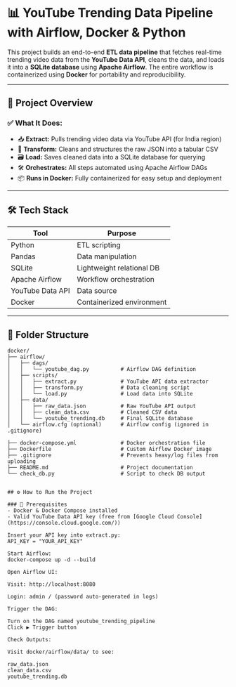 # 📊 YouTube Trending Data Pipeline with Airflow, Docker & Python

This project builds an end-to-end **ETL data pipeline** that fetches real-time trending video data from the **YouTube Data API**, cleans the data, and loads it into a **SQLite database** using **Apache Airflow**. The entire workflow is containerized using **Docker** for portability and reproducibility.

---

## 🚀 Project Overview

### ✅ What It Does:
- 📥 **Extract:** Pulls trending video data via YouTube API (for India region)
- 🧹 **Transform:** Cleans and structures the raw JSON into a tabular CSV
- 🗃️ **Load:** Saves cleaned data into a SQLite database for querying
- 🛠️ **Orchestrates:** All steps automated using Apache Airflow DAGs
- 📦 **Runs in Docker:** Fully containerized for easy setup and deployment

---

## 🛠️ Tech Stack

| Tool            | Purpose                             |
|-----------------|-------------------------------------|
| Python          | ETL scripting                       |
| Pandas          | Data manipulation                   |
| SQLite          | Lightweight relational DB           |
| Apache Airflow  | Workflow orchestration              |
| YouTube Data API| Data source                         |
| Docker          | Containerized environment           |

---

## 📁 Folder Structure

```text
docker/
├── airflow/
│   ├── dags/
│   │   └── youtube_dag.py          # Airflow DAG definition
│   ├── scripts/
│   │   ├── extract.py              # YouTube API data extractor
│   │   ├── transform.py            # Data cleaning script
│   │   └── load.py                 # Load data into SQLite
│   ├── data/
│   │   ├── raw_data.json           # Raw YouTube API output
│   │   ├── clean_data.csv          # Cleaned CSV data
│   │   └── youtube_trending.db     # Final SQLite database
│   └── airflow.cfg (optional)      # Airflow config (ignored in .gitignore)

├── docker-compose.yml              # Docker orchestration file
├── Dockerfile                      # Custom Airflow Docker image
├── .gitignore                      # Prevents heavy/log files from uploading
├── README.md                       # Project documentation
└── check_db.py                     # Script to check DB output


## ⚙️ How to Run the Project

### 🔧 Prerequisites
- Docker & Docker Compose installed
- Valid YouTube Data API key (free from [Google Cloud Console](https://console.cloud.google.com/))

Insert your API key into extract.py:
API_KEY = "YOUR_API_KEY"

Start Airflow:
docker-compose up -d --build

Open Airflow UI:

Visit: http://localhost:8080

Login: admin / (password auto-generated in logs)

Trigger the DAG:

Turn on the DAG named youtube_trending_pipeline
Click ▶️ Trigger button

Check Outputs:

Visit docker/airflow/data/ to see:

raw_data.json
clean_data.csv
youtube_trending.db

